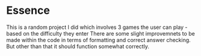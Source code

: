 # Essence

This is a random project I did which involves 3 games the user can play - based on the difficulty they enter
There are some slight improvemnets to be made within the code in terms of formatting and correct answer checking.
But other than that it should function somewhat correctly.
